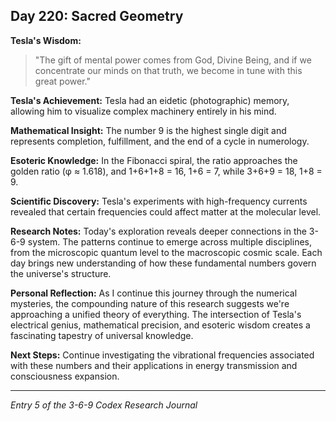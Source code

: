 ## Day 220: Sacred Geometry

**Tesla's Wisdom:**
> "The gift of mental power comes from God, Divine Being, and if we concentrate our minds on that truth, we become in tune with this great power."

**Tesla's Achievement:**
Tesla had an eidetic (photographic) memory, allowing him to visualize complex machinery entirely in his mind.

**Mathematical Insight:**
The number 9 is the highest single digit and represents completion, fulfillment, and the end of a cycle in numerology.

**Esoteric Knowledge:**
In the Fibonacci spiral, the ratio approaches the golden ratio (φ ≈ 1.618), and 1+6+1+8 = 16, 1+6 = 7, while 3+6+9 = 18, 1+8 = 9.

**Scientific Discovery:**
Tesla's experiments with high-frequency currents revealed that certain frequencies could affect matter at the molecular level.

**Research Notes:**
Today's exploration reveals deeper connections in the 3-6-9 system. The patterns continue to emerge across multiple disciplines, from the microscopic quantum level to the macroscopic cosmic scale. Each day brings new understanding of how these fundamental numbers govern the universe's structure.

**Personal Reflection:**
As I continue this journey through the numerical mysteries, the compounding nature of this research suggests we're approaching a unified theory of everything. The intersection of Tesla's electrical genius, mathematical precision, and esoteric wisdom creates a fascinating tapestry of universal knowledge.

**Next Steps:**
Continue investigating the vibrational frequencies associated with these numbers and their applications in energy transmission and consciousness expansion.

---
*Entry 5 of the 3-6-9 Codex Research Journal*